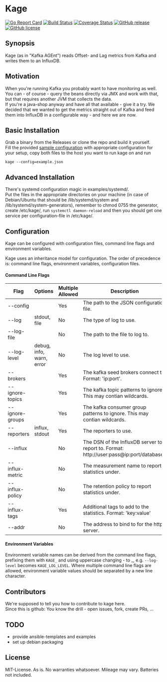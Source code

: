 # Kage

[![Go Report Card](https://goreportcard.com/badge/github.com/msales/kage)](https://goreportcard.com/report/github.com/msales/kage)
[![Build Status](https://travis-ci.org/msales/kage.svg?branch=master)](https://travis-ci.org/msales/kage)
[![Coverage Status](https://coveralls.io/repos/github/msales/kage/badge.svg?branch=master)](https://coveralls.io/github/msales/kage?branch=master)
[![GitHub release](https://img.shields.io/github/release/msales/kage.svg)](https://github.com/msales/kage/releases)
[![GitHub license](https://img.shields.io/badge/license-MIT-blue.svg)](https://raw.githubusercontent.com/msales/kage/master/LICENSE)

## Synopsis

Kage (as in "Kafka AGEnt") reads Offset- and Lag metrics from Kafka and writes them to an InfluxDB.

## Motivation

When you're running Kafka you probably want to have monitoring as well.  
You can - of course - query the beans directly via JMX and work with that, but that requires another JVM that collects the data.  
If you're a java-shop anyway and have all that available - give it a try.
We decided that we wanted to get the metrics straight out of Kafka and feed them into InfluxDB in a configurable way - and here we are now.

## Basic Installation

Grab a binary from the Releases or clone the repo and build it yourself.  
Fill the provided [sample configuration](example.json) with appropriate configuration for your setup, copy both files 
to the host you want to run kage on and run
```
kage --config=example.json

```

## Advanced Installation

There's systemd configuration magic in examples/systemd/.  
Put the files in the appropriate directories on your machine (in case of Debian/Ubuntu that should be /lib/systemd/system 
and /lib/systemd/system-generators), remember to chmod 0755 the generator, create /etc/kage/, run ```systemctl daemon-reload``` 
and then you should get one service per configuration-file in /etc/kage/.

## Configuration

Kage can be configured with configuration files, command line flags and environment variables. 

Kage uses an inheritance model for configuration. The order of precedence is: command line flags, 
environment variables, configuration files.
 
#### Command Line Flags

| Flag | Options | Multiple Allowed | Description |
| ---- | ------- | ---------------- | ----------- |
| --config | | Yes | The path to the JSON configuration file.  |
| --log | stdout, file | No | The type of log to use. |
| --log-file | | No | The path to the file to log to. |
| --log-level | debug, info, warn, error | No | The log level to use. |
| --brokers | | Yes | The kafka seed brokers connect to. Format: 'ip:port'. |
| --ignore-topics | | Yes | The kafka topic patterns to ignore. This may contian wildcards. |
| --ignore-groups | | Yes | The kafka consumer group patterns to ignore. This may contian wildcards. |
| --reporters | influx, stdout | Yes | The reporters to use. |
| --influx | | No | The DSN of the InfluxDB server to report to. Format: http://user:pass@ip:port/database'. |
| --influx-metric | | No | The measurement name to report statistics under. |
| --influx-policy | | No | The retention policy to report statistics under. |
| --influx-tags | | Yes | Additional tags to add to the statistics. Format: 'key:value' |
| --addr | | No | The address to bind to for the http server. |

#### Environment Variables

Environment variable names can be derived from the command line flags, prefixing them with ```KAGE_```
and using uppercase changing - to _, e.g. ```--log-level``` becomes ```KAGE_LOG_LEVEL```.
Where multiple command line flags are allowed, environment variable values should be separated by a new line character.

## Contributors

We're supposed to tell you how to contribute to kage here.  
Since this is github: You know the drill - open issues, fork, create PRs, ...

## TODO

 * provide ansible-templates and examples
 * set up debian packaging

## License

MIT-License. As is. No warranties whatsoever. Mileage may vary. Batteries not included.
